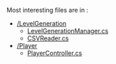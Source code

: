 Most interesting files are in :
- [/LevelGeneration]([url](https://github.com/hzFishy/RunOrDie_UnityProject/blob/main/_hzFishy/LevelGeneration))
   - [LevelGenerationManager.cs]([url](https://github.com/hzFishy/RunOrDie_UnityProject/blob/main/_hzFishy/LevelGeneration/LevelGenerationManager.cs))
   - [CSVReader.cs]([url](https://github.com/hzFishy/RunOrDie_UnityProject/blob/main/_hzFishy/LevelGeneration/CSVReader.cs))
- [/Player]([url](https://github.com/hzFishy/RunOrDie_UnityProject/tree/main/_hzFishy/Player))
   - [PlayerController.cs]([url](https://github.com/hzFishy/RunOrDie_UnityProject/blob/main/_hzFishy/Player/PlayerController.cs))
